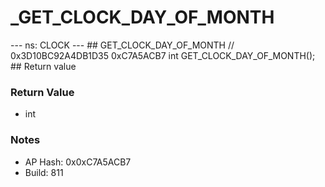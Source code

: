 # _GET_CLOCK_DAY_OF_MONTH

--- ns: CLOCK --- ## GET_CLOCK_DAY_OF_MONTH  // 0x3D10BC92A4DB1D35 0xC7A5ACB7 int GET_CLOCK_DAY_OF_MONTH();   ## Return value

### Return Value
* int

### Notes
* AP Hash: 0x0xC7A5ACB7
* Build: 811

